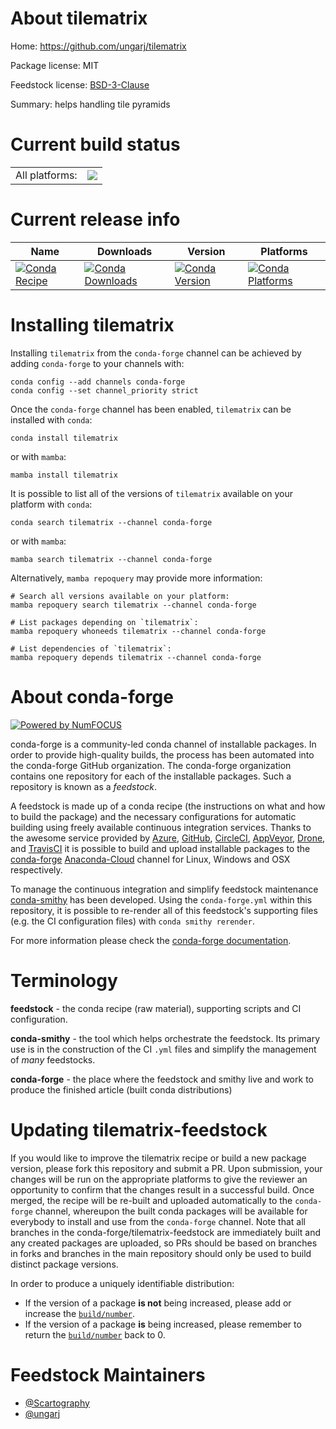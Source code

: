 About tilematrix
================

Home: https://github.com/ungarj/tilematrix

Package license: MIT

Feedstock license: [BSD-3-Clause](https://github.com/conda-forge/tilematrix-feedstock/blob/main/LICENSE.txt)

Summary: helps handling tile pyramids

Current build status
====================


<table><tr><td>All platforms:</td>
    <td>
      <a href="https://dev.azure.com/conda-forge/feedstock-builds/_build/latest?definitionId=17834&branchName=main">
        <img src="https://dev.azure.com/conda-forge/feedstock-builds/_apis/build/status/tilematrix-feedstock?branchName=main">
      </a>
    </td>
  </tr>
</table>

Current release info
====================

| Name | Downloads | Version | Platforms |
| --- | --- | --- | --- |
| [![Conda Recipe](https://img.shields.io/badge/recipe-tilematrix-green.svg)](https://anaconda.org/conda-forge/tilematrix) | [![Conda Downloads](https://img.shields.io/conda/dn/conda-forge/tilematrix.svg)](https://anaconda.org/conda-forge/tilematrix) | [![Conda Version](https://img.shields.io/conda/vn/conda-forge/tilematrix.svg)](https://anaconda.org/conda-forge/tilematrix) | [![Conda Platforms](https://img.shields.io/conda/pn/conda-forge/tilematrix.svg)](https://anaconda.org/conda-forge/tilematrix) |

Installing tilematrix
=====================

Installing `tilematrix` from the `conda-forge` channel can be achieved by adding `conda-forge` to your channels with:

```
conda config --add channels conda-forge
conda config --set channel_priority strict
```

Once the `conda-forge` channel has been enabled, `tilematrix` can be installed with `conda`:

```
conda install tilematrix
```

or with `mamba`:

```
mamba install tilematrix
```

It is possible to list all of the versions of `tilematrix` available on your platform with `conda`:

```
conda search tilematrix --channel conda-forge
```

or with `mamba`:

```
mamba search tilematrix --channel conda-forge
```

Alternatively, `mamba repoquery` may provide more information:

```
# Search all versions available on your platform:
mamba repoquery search tilematrix --channel conda-forge

# List packages depending on `tilematrix`:
mamba repoquery whoneeds tilematrix --channel conda-forge

# List dependencies of `tilematrix`:
mamba repoquery depends tilematrix --channel conda-forge
```


About conda-forge
=================

[![Powered by
NumFOCUS](https://img.shields.io/badge/powered%20by-NumFOCUS-orange.svg?style=flat&colorA=E1523D&colorB=007D8A)](https://numfocus.org)

conda-forge is a community-led conda channel of installable packages.
In order to provide high-quality builds, the process has been automated into the
conda-forge GitHub organization. The conda-forge organization contains one repository
for each of the installable packages. Such a repository is known as a *feedstock*.

A feedstock is made up of a conda recipe (the instructions on what and how to build
the package) and the necessary configurations for automatic building using freely
available continuous integration services. Thanks to the awesome service provided by
[Azure](https://azure.microsoft.com/en-us/services/devops/), [GitHub](https://github.com/),
[CircleCI](https://circleci.com/), [AppVeyor](https://www.appveyor.com/),
[Drone](https://cloud.drone.io/welcome), and [TravisCI](https://travis-ci.com/)
it is possible to build and upload installable packages to the
[conda-forge](https://anaconda.org/conda-forge) [Anaconda-Cloud](https://anaconda.org/)
channel for Linux, Windows and OSX respectively.

To manage the continuous integration and simplify feedstock maintenance
[conda-smithy](https://github.com/conda-forge/conda-smithy) has been developed.
Using the ``conda-forge.yml`` within this repository, it is possible to re-render all of
this feedstock's supporting files (e.g. the CI configuration files) with ``conda smithy rerender``.

For more information please check the [conda-forge documentation](https://conda-forge.org/docs/).

Terminology
===========

**feedstock** - the conda recipe (raw material), supporting scripts and CI configuration.

**conda-smithy** - the tool which helps orchestrate the feedstock.
                   Its primary use is in the construction of the CI ``.yml`` files
                   and simplify the management of *many* feedstocks.

**conda-forge** - the place where the feedstock and smithy live and work to
                  produce the finished article (built conda distributions)


Updating tilematrix-feedstock
=============================

If you would like to improve the tilematrix recipe or build a new
package version, please fork this repository and submit a PR. Upon submission,
your changes will be run on the appropriate platforms to give the reviewer an
opportunity to confirm that the changes result in a successful build. Once
merged, the recipe will be re-built and uploaded automatically to the
`conda-forge` channel, whereupon the built conda packages will be available for
everybody to install and use from the `conda-forge` channel.
Note that all branches in the conda-forge/tilematrix-feedstock are
immediately built and any created packages are uploaded, so PRs should be based
on branches in forks and branches in the main repository should only be used to
build distinct package versions.

In order to produce a uniquely identifiable distribution:
 * If the version of a package **is not** being increased, please add or increase
   the [``build/number``](https://docs.conda.io/projects/conda-build/en/latest/resources/define-metadata.html#build-number-and-string).
 * If the version of a package **is** being increased, please remember to return
   the [``build/number``](https://docs.conda.io/projects/conda-build/en/latest/resources/define-metadata.html#build-number-and-string)
   back to 0.

Feedstock Maintainers
=====================

* [@Scartography](https://github.com/Scartography/)
* [@ungarj](https://github.com/ungarj/)

